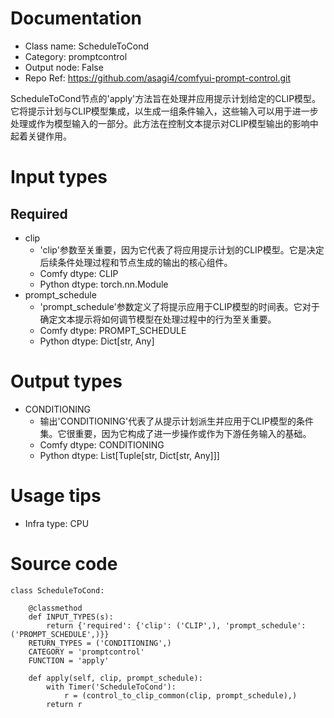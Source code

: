# Documentation
- Class name: ScheduleToCond
- Category: promptcontrol
- Output node: False
- Repo Ref: https://github.com/asagi4/comfyui-prompt-control.git

ScheduleToCond节点的'apply'方法旨在处理并应用提示计划给定的CLIP模型。它将提示计划与CLIP模型集成，以生成一组条件输入，这些输入可以用于进一步处理或作为模型输入的一部分。此方法在控制文本提示对CLIP模型输出的影响中起着关键作用。

# Input types
## Required
- clip
    - 'clip'参数至关重要，因为它代表了将应用提示计划的CLIP模型。它是决定后续条件处理过程和节点生成的输出的核心组件。
    - Comfy dtype: CLIP
    - Python dtype: torch.nn.Module
- prompt_schedule
    - 'prompt_schedule'参数定义了将提示应用于CLIP模型的时间表。它对于确定文本提示将如何调节模型在处理过程中的行为至关重要。
    - Comfy dtype: PROMPT_SCHEDULE
    - Python dtype: Dict[str, Any]

# Output types
- CONDITIONING
    - 输出'CONDITIONING'代表了从提示计划派生并应用于CLIP模型的条件集。它很重要，因为它构成了进一步操作或作为下游任务输入的基础。
    - Comfy dtype: CONDITIONING
    - Python dtype: List[Tuple[str, Dict[str, Any]]]

# Usage tips
- Infra type: CPU

# Source code
```
class ScheduleToCond:

    @classmethod
    def INPUT_TYPES(s):
        return {'required': {'clip': ('CLIP',), 'prompt_schedule': ('PROMPT_SCHEDULE',)}}
    RETURN_TYPES = ('CONDITIONING',)
    CATEGORY = 'promptcontrol'
    FUNCTION = 'apply'

    def apply(self, clip, prompt_schedule):
        with Timer('ScheduleToCond'):
            r = (control_to_clip_common(clip, prompt_schedule),)
        return r
```